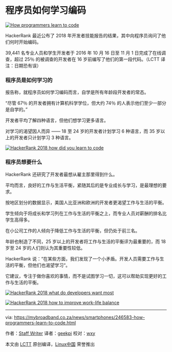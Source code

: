 程序员如何学习编码
============================================================

 [![How programmers learn to code](https://mybroadband.co.za/news/wp-content/uploads/2016/01/Programmer-working-computer-code.jpg)][8] 

HackerRank 最近公布了 2018 年开发者技能报告的结果，其中向程序员询问了他们何时开始编码。

39,441 名专业人员和学生开发者于 2016 年 10 月 16 日至 11 月 1 日完成了在线调查，超过 25％ 的被调查的开发者在 16 岁前编写了他们的第一段代码。（LCTT 译注：日期恐有误）

### 程序员是如何学习的

报告称，就程序员如何学习编码而言，自学是所有年龄段开发者的常态。

“尽管 67％ 的开发者拥有计算机科学学位，但大约 74％ 的人表示他们至少一部分是自学的。”

开发者平均了解四种语言，但他们想学习更多语言。

对学习的渴望因人而异 —— 18 至 24 岁的开发者计划学习 6 种语言，而 35 岁以上的开发者只计划学习 3 种语言。

 [![HackerRank 2018 how did you learn to code](https://mybroadband.co.za/news/wp-content/uploads/2018/01/HackerRank-2018-how-did-you-learn-to-code.jpg)][5] 

### 程序员想要什么

HackerRank 还研究了开发者最想从雇主那里得到什么。

平均而言，良好的工作与生活平衡，紧随其后的是专业成长与学习，是最理想的要求。

按地区划分的数据显示，美国人比亚洲和欧洲的开发者更渴望工作与生活的平衡。

学生倾向于将成长和学习列在工作与生活的平衡之上，而专业人员对薪酬的排名比学生高得多。

在小公司工作的人倾向于降低工作与生活的平衡，但仍处于前三名。

年龄也制造了不同，25 岁以上的开发者将工作与生活的平衡评为最重要的，而 18 岁至 24 岁的人们则认为其重要性较低。

HackerRank 说：“在某些方面，我们发现了一个小矛盾。开发人员需要工作与生活的平衡，但他们也渴望学习“。

它建议，专注于做你喜欢的事情，而不是试图学习一切，这可以帮助实现更好的工作与生活的平衡。

 [![HackerRank 2018 what do developers want most](https://mybroadband.co.za/news/wp-content/uploads/2018/01/HackerRank-2018-what-do-developers-want-most-640x342.jpg)][6] 

 [![HackerRank 2018 how to improve work-life balance](https://mybroadband.co.za/news/wp-content/uploads/2018/01/HackerRank-2018-how-to-improve-work-life-balance-378x430.jpg)][7]

--------------------------------------------------------------------------------

via: https://mybroadband.co.za/news/smartphones/246583-how-programmers-learn-to-code.html

作者：[Staff Writer][a]
译者：[geekpi](https://github.com/geekpi)
校对：[wxy](https://github.com/wxy)

本文由 [LCTT](https://github.com/LCTT/TranslateProject) 原创编译，[Linux中国](https://linux.cn/) 荣誉推出

[a]:https://mybroadband.co.za/news/author/staff-writer
[1]:https://mybroadband.co.za/news/author/staff-writer
[2]:https://twitter.com/intent/tweet/?text=How+programmers+learn+to+code%20https://mybroadband.co.za/news/smartphones/246583-how-programmers-learn-to-code.html&via=mybroadband
[3]:mailto:?subject=How%20programmers%20learn%20to%20code&body=HackerRank%20recently%20published%20the%20results%20of%20its%202018%20Developer%20Skills%20Report.%0A%0Ahttps%3A%2F%2Fmybroadband.co.za%2Fnews%2Fsmartphones%2F246583-how-programmers-learn-to-code.html
[4]:https://mybroadband.co.za/news/smartphones/246583-how-programmers-learn-to-code.html#disqus_thread
[5]:https://mybroadband.co.za/news/wp-content/uploads/2018/01/HackerRank-2018-how-did-you-learn-to-code.jpg
[6]:https://mybroadband.co.za/news/wp-content/uploads/2018/01/HackerRank-2018-what-do-developers-want-most.jpg
[7]:https://mybroadband.co.za/news/wp-content/uploads/2018/01/HackerRank-2018-how-to-improve-work-life-balance.jpg
[8]:https://mybroadband.co.za/news/smartphones/246583-how-programmers-learn-to-code.html